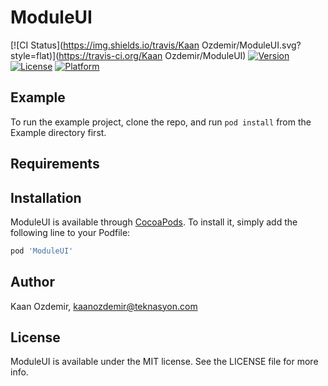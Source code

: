 # ModuleUI

[![CI Status](https://img.shields.io/travis/Kaan Ozdemir/ModuleUI.svg?style=flat)](https://travis-ci.org/Kaan Ozdemir/ModuleUI)
[![Version](https://img.shields.io/cocoapods/v/ModuleUI.svg?style=flat)](https://cocoapods.org/pods/ModuleUI)
[![License](https://img.shields.io/cocoapods/l/ModuleUI.svg?style=flat)](https://cocoapods.org/pods/ModuleUI)
[![Platform](https://img.shields.io/cocoapods/p/ModuleUI.svg?style=flat)](https://cocoapods.org/pods/ModuleUI)

## Example

To run the example project, clone the repo, and run `pod install` from the Example directory first.

## Requirements

## Installation

ModuleUI is available through [CocoaPods](https://cocoapods.org). To install
it, simply add the following line to your Podfile:

```ruby
pod 'ModuleUI'
```

## Author

Kaan Ozdemir, kaanozdemir@teknasyon.com

## License

ModuleUI is available under the MIT license. See the LICENSE file for more info.
